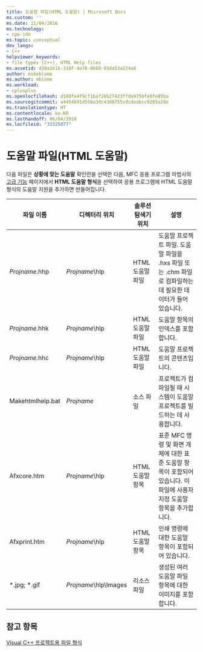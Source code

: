 ```yaml
---
title: 도움말 파일(HTML 도움말) | Microsoft Docs
ms.custom: ''
ms.date: 11/04/2016
ms.technology:
- cpp-ide
ms.topic: conceptual
dev_langs:
- C++
helpviewer_keywords:
- file types [C++], HTML Help files
ms.assetid: d30a1b1b-318f-4a78-8b60-93da53a224a8
author: mikeblome
ms.author: mblome
ms.workload:
- cplusplus
ms.openlocfilehash: d180fe4f9cf1baf26b27423ffda975bfe0fe85ba
ms.sourcegitcommit: a4454b91d556a3dc43d8755cdcdeabcc9285a20e
ms.translationtype: HT
ms.contentlocale: ko-KR
ms.lasthandoff: 06/04/2018
ms.locfileid: "33325077"
---
```

# <a name="help-files-html-help"></a>도움말 파일(HTML 도움말)
다음 파일은 **상황에 맞는 도움말** 확인란을 선택한 다음, MFC 응용 프로그램 마법사의 [고급 기능](../mfc/reference/advanced-features-mfc-application-wizard.md) 페이지에서 **HTML 도움말 형식**을 선택하여 응용 프로그램에 HTML 도움말 형식의 도움말 지원을 추가하면 만들어집니다.  
  
|파일 이름|디렉터리 위치|솔루션 탐색기 위치|설명|  
|---------------|------------------------|--------------------------------|-----------------|  
|*Projname*.hhp|*Projname*\hlp|HTML 도움말 파일|도움말 프로젝트 파일. 도움말 파일을 .hxs 파일 또는 .chm 파일로 컴파일하는 데 필요한 데이터가 들어 있습니다.|  
|*Projname*.hhk|*Projname*\hlp|HTML 도움말 파일|도움말 항목의 인덱스를 포함합니다.|  
|*Projname*.hhc|*Projname*\hlp|HTML 도움말 파일|도움말 프로젝트의 콘텐츠입니다.|  
|Makehtmlhelp.bat|*Projname*|소스 파일|프로젝트가 컴파일될 때 시스템이 도움말 프로젝트를 빌드하는 데 사용합니다.|  
|Afxcore.htm|*Projname*\hlp|HTML 도움말 항목|표준 MFC 명령 및 화면 개체에 대한 표준 도움말 항목이 포함되어 있습니다. 이 파일에 사용자 지정 도움말 항목을 추가합니다.|  
|Afxprint.htm|*Projname*\hlp|HTML 도움말 항목|인쇄 명령에 대한 도움말 항목이 포함되어 있습니다.|  
|*.jpg; \*.gif|*Projname*\hlp\Images|리소스 파일|생성된 여러 도움말 파일 항목에 대한 이미지를 포함합니다.|  
  
## <a name="see-also"></a>참고 항목  
 [Visual C++ 프로젝트용 파일 형식](../ide/file-types-created-for-visual-cpp-projects.md)